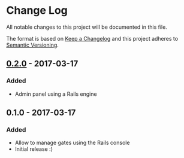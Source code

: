 Change Log
==========

All notable changes to this project will be documented in this file.

The format is based on [Keep a Changelog](http://keepachangelog.com/)
and this project adheres to [Semantic Versioning](http://semver.org/).

## [0.2.0] - 2017-03-17

### Added

- Admin panel using a Rails engine

## 0.1.0 - 2017-03-17

### Added

- Allow to manage gates using the Rails console
- Initial release :)

[0.2.0]: https://github.com/redbubble/gated_release/compare/v0.1.0...v0.2.0
